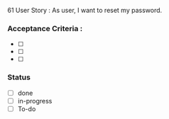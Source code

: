 61 User Story : As user, I want to reset my password. <br>
### Acceptance Criteria : 
- [ ] 
- [ ] 
- [ ] 
### Status 
- [ ] done
- [ ] in-progress
- [ ] To-do
